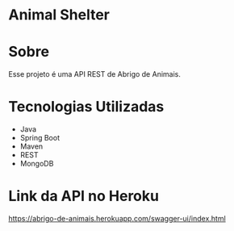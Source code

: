# Animal Shelter

# Sobre
Esse projeto é uma API REST de Abrigo de Animais.

# Tecnologias Utilizadas
* Java
* Spring Boot
* Maven
* REST
* MongoDB

# Link da API no Heroku

https://abrigo-de-animais.herokuapp.com/swagger-ui/index.html

